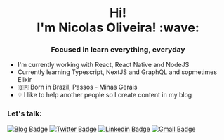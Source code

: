<h1 align="center"> Hi!<br> I'm Nicolas Oliveira! :wave: </h1>
<h3 align="center">Focused in learn everything, everyday</h3>

- I'm currently working with React, React Native and NodeJS
- Currently learning Typescript, NextJS and GraphQL and sopmetimes Elixir
- :brazil: Born in Brazil, Passos - Minas Gerais
- :bulb: I like to help another people so I create content in my blog

### Let's talk:
[![Blog Badge](https://img.shields.io/badge/-My%20Blog-007acc?style=flat-square&link=https://bruxo.hashnode.dev)](https://bruxo.hashnode.dev)
[![Twitter Badge](https://img.shields.io/badge/-@nickcagenick1-007acc?style=flat-square&labelColor=007acc&logo=twitter&logoColor=white&link=https://twitter.com/nickcagenick1)](https://twitter.com/nickcagenick1) 
[![Linkedin Badge](https://img.shields.io/badge/-Nicolas%20Oliveira-007acc?style=flat-square&logo=Linkedin&logoColor=white&link=https://www.linkedin.com/in/nicolasom/)](https://www.linkedin.com/in/nicolasom/) 
[![Gmail Badge](https://img.shields.io/badge/-nicolas.oliveira.ug@gmail.com-007acc?style=flat-square&logo=Gmail&logoColor=white&link=mailto:nicolas.oliveira.ug@gmail.com)](mailto:nicolas.oliveira.ug@gmail.com)
